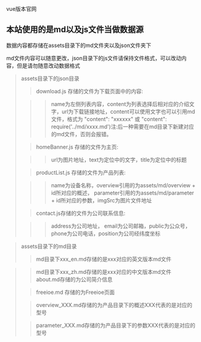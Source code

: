 vue版本官网
## 本站使用的是md以及js文件当做数据源 ##
数据内容都存储在assets目录下的md文件夹以及json文件夹下

md文件内容可以随意更改，json目录下的js文件请保持文件格式，可以改动内容，但是请勿随意改动数据格式
> assets目录下的json目录
>> download.js 存储的文件为下载页面中的内容:
>
>>>name为左侧列表内容，content为列表选择后相对应的介绍文字，url为下载链接地址，content可以使用文字也可以引用md文件，格式为 "content": "xxxxxx" 或 "content": require('../md/xxxx.md')注:后一种需要在md目录下新建对应的md文件，否则会报错。
>
>> homeBanner.js 存储的文件为主页:
>
>>> url为图片地址，text为定位中的文字，title为定位中的标题
>
>> productList.js 存储的文件为产品列表:
>
>>>name为设备名称，overview引用的为assets/md/overview + id所对应的概述， parameter引用的为assets/md/parameter + id所对应的参数，imgSrc为图片文件地址
>
>> contact.js存储的文件为公司联系信息:
>
>>>address为公司地址， email为公司邮箱，public为公众号，phone为公司电话，position为公司经纬度坐标

> assets目录下的md目录
>> md目录下xxx_en.md存储的是xxx对应的英文版本md文件

>> md目录下xxx_zh.md存储的是xxx对应的中文版本md文件
>> about.md存储的为公司简介信息
>
>>freeioe.md 存储的为Freeioe页面
>
>>overview_XXX.md存储的为产品目录下的概述XXX代表的是对应的型号
>
>>parameter_XXX.md存储的为产品目录下的参数XXX代表的是对应的型号
>
